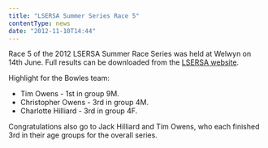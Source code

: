 ```yaml
---
title: "LSERSA Summer Series Race 5"
contentType: news
date: "2012-11-10T14:44"
---
```


Race 5 of the 2012 LSERSA Summer Race Series was held at Welwyn on 14th June. Full results can be
downloaded from the [LSERSA website](http://www.lsersa.org/races12/we12ovr.pdf).

Highlight for the Bowles team:
* Tim Owens - 1st in group 9M.
* Christopher Owens - 3rd in group 4M.
* Charlotte Hilliard - 3rd in group 4F.

Congratulations also go to Jack Hilliard and Tim Owens, who each finished 3rd in their age groups
for the overall series.
